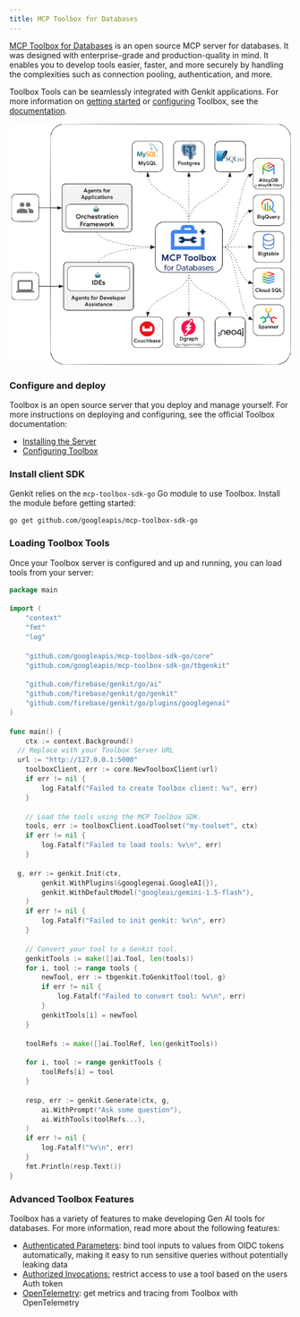 ```yaml
---
title: MCP Toolbox for Databases
---
```


[MCP Toolbox for Databases](https://github.com/googleapis/genai-toolbox) is an open source MCP server for databases. It was designed with enterprise-grade and production-quality in mind. It enables you to develop tools easier, faster, and more securely by handling the complexities such as connection pooling, authentication, and more.

Toolbox Tools can be seamlessly integrated with Genkit applications. For more
information on [getting
started](https://googleapis.github.io/genai-toolbox/getting-started/) or
[configuring](https://googleapis.github.io/genai-toolbox/getting-started/configure/)
Toolbox, see the
[documentation](https://googleapis.github.io/genai-toolbox/getting-started/introduction/).

![architecture](../resources/mcp_db_toolbox.png)

### Configure and deploy

Toolbox is an open source server that you deploy and manage yourself. For more
instructions on deploying and configuring, see the official Toolbox
documentation:

* [Installing the Server](https://googleapis.github.io/genai-toolbox/getting-started/introduction/#installing-the-server)
* [Configuring Toolbox](https://googleapis.github.io/genai-toolbox/getting-started/configure/)

### Install client SDK

Genkit relies on the `mcp-toolbox-sdk-go` Go module to use Toolbox. Install the
module before getting started:

```shell
go get github.com/googleapis/mcp-toolbox-sdk-go
```

### Loading Toolbox Tools

Once your Toolbox server is configured and up and running, you can load tools from your server:

```go
package main

import (
	"context"
	"fmt"
	"log"

	"github.com/googleapis/mcp-toolbox-sdk-go/core"
	"github.com/googleapis/mcp-toolbox-sdk-go/tbgenkit"

	"github.com/firebase/genkit/go/ai"
	"github.com/firebase/genkit/go/genkit"
	"github.com/firebase/genkit/go/plugins/googlegenai"
)

func main() {
	ctx := context.Background()
  // Replace with your Toolbox Server URL
  url := "http://127.0.0.1:5000"
	toolboxClient, err := core.NewToolboxClient(url)
	if err != nil {
		log.Fatalf("Failed to create Toolbox client: %v", err)
	}

	// Load the tools using the MCP Toolbox SDK.
	tools, err := toolboxClient.LoadToolset("my-toolset", ctx)
	if err != nil {
		log.Fatalf("Failed to load tools: %v\n", err)
	}

  g, err := genkit.Init(ctx,
		genkit.WithPlugins(&googlegenai.GoogleAI{}),
		genkit.WithDefaultModel("googleai/gemini-1.5-flash"),
	)
	if err != nil {
		log.Fatalf("Failed to init genkit: %v\n", err)
	}

	// Convert your tool to a Genkit tool.
	genkitTools := make([]ai.Tool, len(tools))
	for i, tool := range tools {
		newTool, err := tbgenkit.ToGenkitTool(tool, g)
		if err != nil {
			log.Fatalf("Failed to convert tool: %v\n", err)
		}
		genkitTools[i] = newTool
	}

	toolRefs := make([]ai.ToolRef, len(genkitTools))

	for i, tool := range genkitTools {
		toolRefs[i] = tool
	}

	resp, err := genkit.Generate(ctx, g,
		ai.WithPrompt("Ask some question"),
		ai.WithTools(toolRefs...),
	)
	if err != nil {
		log.Fatalf("%v\n", err)
	}
	fmt.Println(resp.Text())
}
```

### Advanced Toolbox Features

Toolbox has a variety of features to make developing Gen AI tools for databases.
For more information, read more about the following features:

* [Authenticated Parameters](https://googleapis.github.io/genai-toolbox/resources/tools/#authenticated-parameters): bind tool inputs to values from OIDC tokens automatically, making it easy to run sensitive queries without potentially leaking data
* [Authorized Invocations:](https://googleapis.github.io/genai-toolbox/resources/tools/#authorized-invocations)  restrict access to use a tool based on the users Auth token
* [OpenTelemetry](https://googleapis.github.io/genai-toolbox/how-to/export_telemetry/): get metrics and tracing from Toolbox with OpenTelemetry